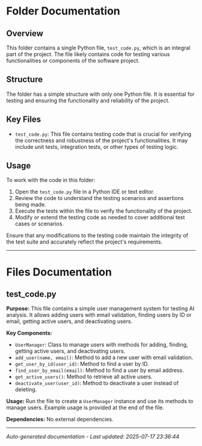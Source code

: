 # Folder Documentation

## Overview
This folder contains a single Python file, `test_code.py`, which is an integral part of the project. The file likely contains code for testing various functionalities or components of the software project.

## Structure
The folder has a simple structure with only one Python file. It is essential for testing and ensuring the functionality and reliability of the project.

## Key Files
- `test_code.py`: This file contains testing code that is crucial for verifying the correctness and robustness of the project's functionalities. It may include unit tests, integration tests, or other types of testing logic.

## Usage
To work with the code in this folder:
1. Open the `test_code.py` file in a Python IDE or text editor.
2. Review the code to understand the testing scenarios and assertions being made.
3. Execute the tests within the file to verify the functionality of the project.
4. Modify or extend the testing code as needed to cover additional test cases or scenarios.

Ensure that any modifications to the testing code maintain the integrity of the test suite and accurately reflect the project's requirements.

---

# Files Documentation

## test_code.py

**Purpose:** This file contains a simple user management system for testing AI analysis. It allows adding users with email validation, finding users by ID or email, getting active users, and deactivating users.

**Key Components:**
- `UserManager`: Class to manage users with methods for adding, finding, getting active users, and deactivating users.
- `add_user(name, email)`: Method to add a new user with email validation.
- `get_user_by_id(user_id)`: Method to find a user by ID.
- `find_user_by_email(email)`: Method to find a user by email address.
- `get_active_users()`: Method to retrieve all active users.
- `deactivate_user(user_id)`: Method to deactivate a user instead of deleting.

**Usage:** Run the file to create a `UserManager` instance and use its methods to manage users. Example usage is provided at the end of the file.

**Dependencies:** No external dependencies.

---
*Auto-generated documentation - Last updated: 2025-07-17 23:36:44*
